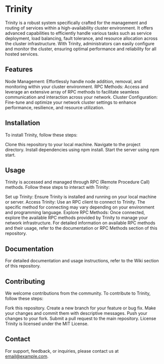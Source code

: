 # Trinity
Trinity is a robust system specifically crafted for the management and routing of services within a high-availability cluster environment. It offers advanced capabilities to efficiently handle various tasks such as service deployment, load balancing, fault tolerance, and resource allocation across the cluster infrastructure. With Trinity, administrators can easily configure and monitor the cluster, ensuring optimal performance and reliability for all hosted services.

## Features
Node Management: Effortlessly handle node addition, removal, and monitoring within your cluster environment.
RPC Methods: Access and leverage an extensive array of RPC methods to facilitate seamless communication and interaction across your network.
Cluster Configuration: Fine-tune and optimize your network cluster settings to enhance performance, resilience, and resource utilization.
## Installation
To install Trinity, follow these steps:

Clone this repository to your local machine.
Navigate to the project directory.
Install dependencies using npm install.
Start the server using npm start.
## Usage
Trinity is accessed and managed through RPC (Remote Procedure Call) methods. Follow these steps to interact with Trinity:

Set up Trinity: Ensure Trinity is installed and running on your local machine or server.
Access Trinity: Use an RPC client to connect to Trinity. The specific method for connecting may vary depending on your environment and programming language.
Explore RPC Methods: Once connected, explore the available RPC methods provided by Trinity to manage your network infrastructure.
For detailed information on available RPC methods and their usage, refer to the documentation or RPC Methods section of this repository.
## Documentation
For detailed documentation and usage instructions, refer to the Wiki section of this repository.

## Contributing
We welcome contributions from the community. To contribute to Trinity, follow these steps:

Fork this repository.
Create a new branch for your feature or bug fix.
Make your changes and commit them with descriptive messages.
Push your changes to your fork.
Submit a pull request to the main repository.
License
Trinity is licensed under the MIT License.

## Contact
For support, feedback, or inquiries, please contact us at email@example.com.
